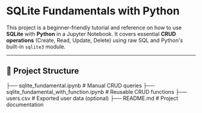 # SQLite Fundamentals with Python

This project is a beginner-friendly tutorial and reference on how to use **SQLite** with **Python** in a Jupyter Notebook. It covers essential **CRUD operations** (Create, Read, Update, Delete) using raw SQL and Python's built-in `sqlite3` module.

---

## 📂 Project Structure

├── sqlite_fundamental.ipynb # Manual CRUD queries
├── sqlite_fundamental_with_function.ipynb # Reusable CRUD functions
├── users.csv # Exported user data (optional)
├── README.md # Project documentation
